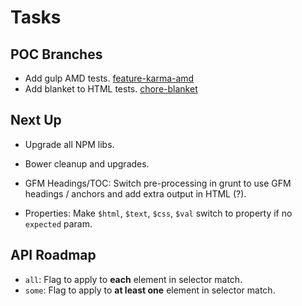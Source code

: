 Tasks
=====

## POC Branches

* Add gulp AMD tests. [feature-karma-amd](https://github.com/FormidableLabs/chai-jq/compare/feature-karma-amd)
* Add blanket to HTML tests. [chore-blanket](https://github.com/FormidableLabs/chai-jq/compare/chore-blanket)

## Next Up

* Upgrade all NPM libs.
* Bower cleanup and upgrades.

* GFM Headings/TOC: Switch pre-processing in grunt to use GFM headings / anchors
  and add extra output in HTML (?).
* Properties: Make `$html`, `$text`, `$css`, `$val` switch to property if no
  `expected` param.

## API Roadmap

* `all`: Flag to apply to **each** element in selector match.
* `some`: Flag to apply to **at least one** element in selector match.
